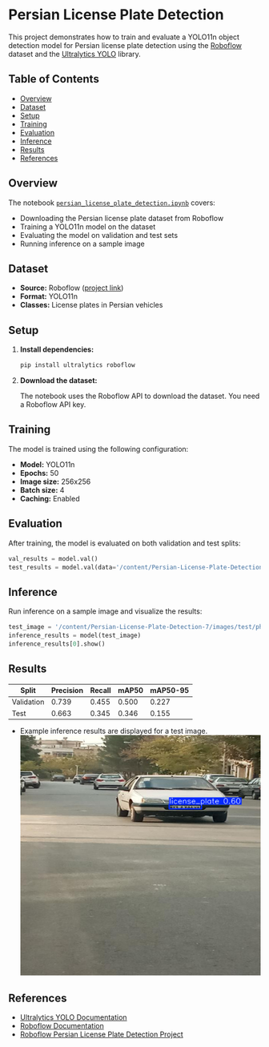 # Persian License Plate Detection

This project demonstrates how to train and evaluate a YOLO11n object detection model for Persian license plate detection using the [Roboflow](https://roboflow.com/) dataset and the [Ultralytics YOLO](https://docs.ultralytics.com/) library.

## Table of Contents

- [Overview](#overview)
- [Dataset](#dataset)
- [Setup](#setup)
- [Training](#training)
- [Evaluation](#evaluation)
- [Inference](#inference)
- [Results](#results)
- [References](#references)

## Overview

The notebook [`persian_license_plate_detection.ipynb`](persian_license_plate_detection.ipynb) covers:

- Downloading the Persian license plate dataset from Roboflow
- Training a YOLO11n model on the dataset
- Evaluating the model on validation and test sets
- Running inference on a sample image

## Dataset

- **Source:** Roboflow ([project link](https://universe.roboflow.com/sajjad-aemmi/persian-license-plate-detection))
- **Format:** YOLO11n
- **Classes:** License plates in Persian vehicles

## Setup

1. **Install dependencies:**

    ```bash
    pip install ultralytics roboflow
    ```

2. **Download the dataset:**

    The notebook uses the Roboflow API to download the dataset. You need a Roboflow API key.

## Training

The model is trained using the following configuration:

- **Model:** YOLO11n
- **Epochs:** 50
- **Image size:** 256x256
- **Batch size:** 4
- **Caching:** Enabled

## Evaluation

After training, the model is evaluated on both validation and test splits:

```python
val_results = model.val()
test_results = model.val(data='/content/Persian-License-Plate-Detection-7/data.yaml', split='test')
```

## Inference

Run inference on a sample image and visualize the results:

```python
test_image = '/content/Persian-License-Plate-Detection-7/images/test/photo_2023-11-07_14-34-47_jpg.rf.bcd55d35872394242ddd40645d7294cb.jpg'
inference_results = model(test_image)
inference_results[0].show()
```

## Results

| Split        | Precision | Recall | mAP50 | mAP50-95 |
|--------------|-----------|--------|-------|----------|
| Validation   | 0.739     | 0.455  | 0.500 | 0.227    |
| Test         | 0.663     | 0.345  | 0.346 | 0.155    |

- Example inference results are displayed for a test image.
![example output](output/example_output.png)

## References

- [Ultralytics YOLO Documentation](https://docs.ultralytics.com/)
- [Roboflow Documentation](https://docs.roboflow.com/)
- [Roboflow Persian License Plate Detection Project](https://universe.roboflow.com/sajjad-aemmi/persian-license-plate-detection)
